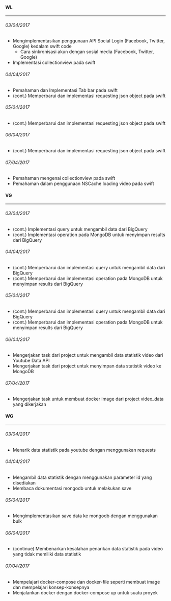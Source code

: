 #### WL
---
###### 03/04/2017
* Mengimplementasikan penggunaan API Social Login (Facebook, Twitter, Google) kedalam swift code
	* Cara sinkronisasi akun dengan sosial media (Facebook, Twitter, Google)
* Implementasi collectionview pada swift

###### 04/04/2017
* Pemahaman dan Implementasi Tab bar pada swift
* (cont.) Memperbarui dan implementasi requesting json object pada swift

###### 05/04/2017
* (cont.) Memperbarui dan implementasi requesting json object pada swift

###### 06/04/2017
* (cont.) Memperbarui dan implementasi requesting json object pada swift

###### 07/04/2017
* Pemahaman mengenai collectionview pada swift
* Pemahaman dalam penggunaan NSCache loading video pada swift

#### VG
---
###### 03/04/2017
* (cont.) Implementasi query untuk mengambil data dari BigQuery
* (cont.) Implementasi operation pada MongoDB untuk menyimpan results dari BigQuery

###### 04/04/2017
* (cont.) Memperbarui dan implementasi query untuk mengambil data dari BigQuery
* (cont.) Memperbarui dan implementasi operation pada MongoDB untuk menyimpan results dari BigQuery

###### 05/04/2017
* (cont.) Memperbarui dan implementasi query untuk mengambil data dari BigQuery
* (cont.) Memperbarui dan implementasi operation pada MongoDB untuk menyimpan results dari BigQuery

###### 06/04/2017
* Mengerjakan task dari project untuk mengambil data statistik video dari Youtube Data API
* Mengerjakan task dari project untuk menyimpan data statistik video ke MongoDB

###### 07/04/2017
* Mengerjakan task untuk membuat docker image dari project video_data yang dikerjakan

#### WG
---
###### 03/04/2017
* Menarik data statistik pada youtube dengan menggunakan requests

###### 04/04/2017
* Mengambil data statistik dengan menggunakan parameter id yang disediakan
* Membaca dokumentasi mongodb untuk melakukan save 

###### 05/04/2017
* Mengimplementasikan save data ke mongodb dengan menggunakan bulk

###### 06/04/2017
* (continue) Membenarkan kesalahan penarikan data statistik pada video yang tidak memiliki data statistik

###### 07/04/2017
* Mempelajari docker-compose dan docker-file seperti membuat image dan mempelajari konsep-konsepnya
* Menjalankan docker dengan docker-compose up untuk suatu proyek
